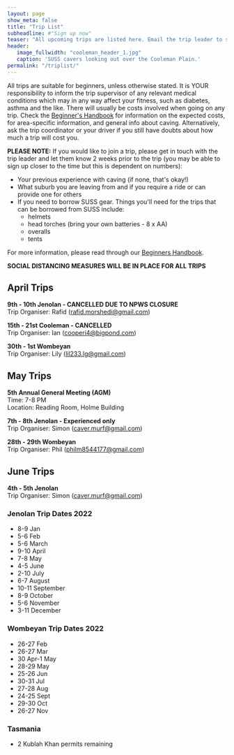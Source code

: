 ```yaml
---
layout: page
show_meta: false
title: "Trip List"
subheadline: #"Sign up now"
teaser: "All upcoming trips are listed here. Email the trip leader to sign up."
header:
   image_fullwidth: "cooleman_header_1.jpg"
   caption: 'SUSS cavers looking out over the Cooleman Plain.'
permalink: "/triplist/"
---
```


<!-- To Do convert this to auto genarage from a yaml file -->

All trips are suitable for beginners, unless otherwise stated.  It is YOUR responsibility to inform the trip supervisor of any relevant medical
conditions which may in any way affect your fitness, such as diabetes,
asthma and the like. There will usually be costs involved when going on any trip. Check the <a href="/assets/handbook.pdf">Beginner's Handbook</a>
for information on the expected costs, for area-specific information, and general info about caving. Alternatively, ask the trip coordinator or your driver
if you still have doubts about how much a trip will cost you.

**PLEASE NOTE:**
If you would like to join a trip, please get in touch with the trip leader and let them know 2 weeks prior to the trip (you may be able to sign up closer to the time but this is dependent on numbers):

-   Your previous experience with caving (if none, that's okay!)
-   What suburb you are leaving from and if you require a ride or can provide one for others
-   If you need to borrow SUSS gear. Things you'll need for the trips that can be borrowed from SUSS include:
    -   helmets
    -   head torches (bring your own batteries - 8 x AA)
    -   overalls
    -   tents

For more information, please read through our [Beginners Handbook](/assets/handbook.pdf).

**SOCIAL DISTANCING MEASURES WILL BE IN PLACE FOR ALL TRIPS**

## April Trips 

**9th - 10th Jenolan - CANCELLED DUE TO NPWS CLOSURE**  
Trip Organiser: Rafid (rafid.morshedi@gmail.com) 

**15th - 21st Cooleman - CANCELLED**  
Trip Organiser: Ian (cooperi4@bigpond.com) 

**30th - 1st Wombeyan**  
Trip Organiser: Lily (lil233.lg@gmail.com) 

## May Trips 

**5th Annual General Meeting (AGM)**  
Time: 7-8 PM  
Location: Reading Room, Holme Building  

**7th - 8th Jenolan - Experienced only**  
Trip Organiser: Simon (caver.murf@gmail.com) 

**28th - 29th Wombeyan**  
Trip Organiser: Phil (philm8544177@gmail.com) 

## June Trips 

**4th - 5th Jenolan**  
Trip Organiser: Simon (caver.murf@gmail.com) 

### Jenolan Trip Dates 2022  

- 8-9 Jan
- 5-6 Feb
- 5-6 March
- 9-10 April
- 7-8 May
- 4-5 June
- 2-10 July
- 6-7 August
- 10-11 September
- 8-9 October
- 5-6 November
- 3-11 December

### Wombeyan Trip Dates 2022

- 26-27 Feb
- 26-27 Mar
- 30 Apr-1 May
- 28-29 May
- 25-26 Jun
- 30-31 Jul
- 27-28 Aug
- 24-25 Sept
- 29-30 Oct
- 26-27 Nov

### Tasmania

- 2 Kublah Khan permits remaining
